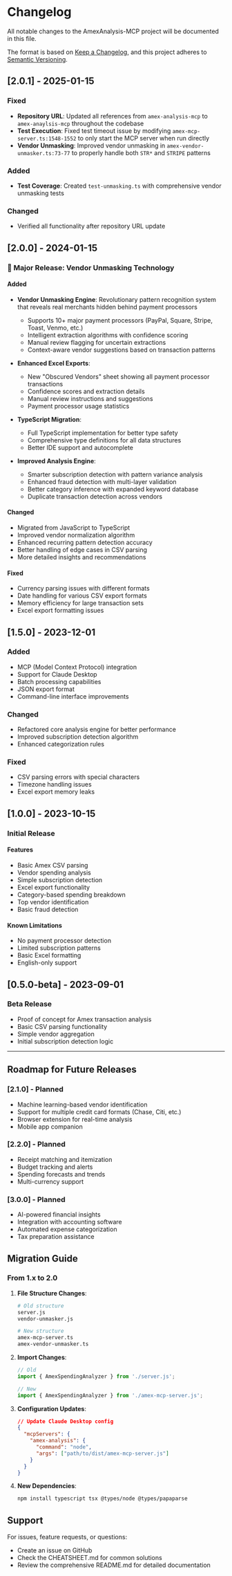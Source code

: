 # Changelog

All notable changes to the AmexAnalysis-MCP project will be documented in this file.

The format is based on [Keep a Changelog](https://keepachangelog.com/en/1.0.0/),
and this project adheres to [Semantic Versioning](https://semver.org/spec/v2.0.0.html).

## [2.0.1] - 2025-01-15

### Fixed
- **Repository URL**: Updated all references from `amex-analysis-mcp` to `amex-anaylsis-mcp` throughout the codebase
- **Test Execution**: Fixed test timeout issue by modifying `amex-mcp-server.ts:1548-1552` to only start the MCP server when run directly
- **Vendor Unmasking**: Improved vendor unmasking in `amex-vendor-unmasker.ts:73-77` to properly handle both `STR*` and `STRIPE` patterns

### Added
- **Test Coverage**: Created `test-unmasking.ts` with comprehensive vendor unmasking tests

### Changed
- Verified all functionality after repository URL update

## [2.0.0] - 2024-01-15

### 🎉 Major Release: Vendor Unmasking Technology

#### Added
- **Vendor Unmasking Engine**: Revolutionary pattern recognition system that reveals real merchants hidden behind payment processors
  - Supports 10+ major payment processors (PayPal, Square, Stripe, Toast, Venmo, etc.)
  - Intelligent extraction algorithms with confidence scoring
  - Manual review flagging for uncertain extractions
  - Context-aware vendor suggestions based on transaction patterns

- **Enhanced Excel Exports**:
  - New "Obscured Vendors" sheet showing all payment processor transactions
  - Confidence scores and extraction details
  - Manual review instructions and suggestions
  - Payment processor usage statistics

- **TypeScript Migration**: 
  - Full TypeScript implementation for better type safety
  - Comprehensive type definitions for all data structures
  - Better IDE support and autocomplete

- **Improved Analysis Engine**:
  - Smarter subscription detection with pattern variance analysis
  - Enhanced fraud detection with multi-layer validation
  - Better category inference with expanded keyword database
  - Duplicate transaction detection across vendors

#### Changed
- Migrated from JavaScript to TypeScript
- Improved vendor normalization algorithm
- Enhanced recurring pattern detection accuracy
- Better handling of edge cases in CSV parsing
- More detailed insights and recommendations

#### Fixed
- Currency parsing issues with different formats
- Date handling for various CSV export formats
- Memory efficiency for large transaction sets
- Excel export formatting issues

## [1.5.0] - 2023-12-01

### Added
- MCP (Model Context Protocol) integration
- Support for Claude Desktop
- Batch processing capabilities
- JSON export format
- Command-line interface improvements

### Changed
- Refactored core analysis engine for better performance
- Improved subscription detection algorithm
- Enhanced categorization rules

### Fixed
- CSV parsing errors with special characters
- Timezone handling issues
- Excel export memory leaks

## [1.0.0] - 2023-10-15

### Initial Release

#### Features
- Basic Amex CSV parsing
- Vendor spending analysis
- Simple subscription detection
- Excel export functionality
- Category-based spending breakdown
- Top vendor identification
- Basic fraud detection

#### Known Limitations
- No payment processor detection
- Limited subscription patterns
- Basic Excel formatting
- English-only support

## [0.5.0-beta] - 2023-09-01

### Beta Release
- Proof of concept for Amex transaction analysis
- Basic CSV parsing functionality
- Simple vendor aggregation
- Initial subscription detection logic

---

## Roadmap for Future Releases

### [2.1.0] - Planned
- Machine learning-based vendor identification
- Support for multiple credit card formats (Chase, Citi, etc.)
- Browser extension for real-time analysis
- Mobile app companion

### [2.2.0] - Planned
- Receipt matching and itemization
- Budget tracking and alerts
- Spending forecasts and trends
- Multi-currency support

### [3.0.0] - Planned
- AI-powered financial insights
- Integration with accounting software
- Automated expense categorization
- Tax preparation assistance

## Migration Guide

### From 1.x to 2.0

1. **File Structure Changes**:
   ```bash
   # Old structure
   server.js
   vendor-unmasker.js
   
   # New structure
   amex-mcp-server.ts
   amex-vendor-unmasker.ts
   ```

2. **Import Changes**:
   ```typescript
   // Old
   import { AmexSpendingAnalyzer } from './server.js';
   
   // New
   import { AmexSpendingAnalyzer } from './amex-mcp-server.js';
   ```

3. **Configuration Updates**:
   ```json
   // Update Claude Desktop config
   {
     "mcpServers": {
       "amex-analysis": {
         "command": "node",
         "args": ["path/to/dist/amex-mcp-server.js"]
       }
     }
   }
   ```

4. **New Dependencies**:
   ```bash
   npm install typescript tsx @types/node @types/papaparse
   ```

## Support

For issues, feature requests, or questions:
- Create an issue on GitHub
- Check the CHEATSHEET.md for common solutions
- Review the comprehensive README.md for detailed documentation